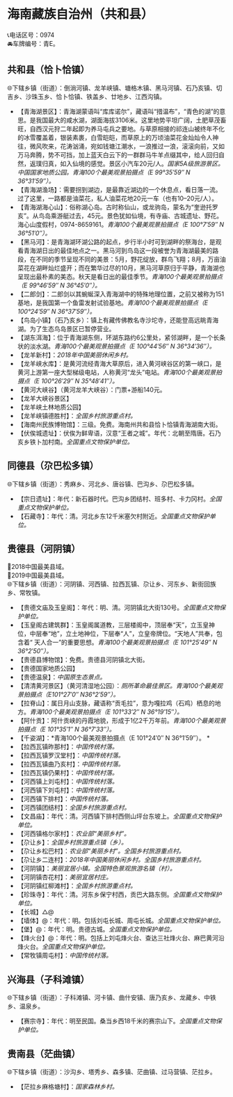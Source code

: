 # 海南藏族自治州（共和县）  
📞电话区号：0974  
🚘车牌编号：青E。   

## 共和县（恰卜恰镇）  
🌐下辖乡镇（街道）：倒淌河镇、龙羊峡镇、塘格木镇、黑马河镇、石乃亥镇、切吉乡、沙珠玉乡、恰卜恰镇、铁盖乡、廿地乡、江西沟镇。   
  
* 【青海湖景区】：青海湖蒙语叫“库库诺尔”，藏语叫“措温布”，“青色的湖”的意思。是我国最大的咸水湖，湖面海拔3106米。这里地势平坦广阔，土肥草茂畜旺，自西汉元狩二年起即为养马屯兵之要地。与草原相接的祁连山被终年不化的冰雪覆盖着，银装素裹，白雪皑皑，而草原上的万顷油菜花金灿灿令人神往，微风吹来，花涛汹涌，宛如钱塘江潮水，一浪推过一浪，滚滚向前，又如万马奔腾，势不可挡，加上蓝天白云下的一群群马牛羊点缀其中，给人回归自然，返璞归真，如入仙境的感觉。景区小汽车20元/人。*国家5A级旅游景区。中国国家地质公园。青海100个最美观景拍摄点（E 99°35′59″ N 36°31′59″）。*  
* 【青海湖渔场】：需要拐到湖边，是最靠近湖边的一个休息点，看日落一流。过了这里，一路都是油菜花，私人油菜花地20元一车（也有10–20元/人）。   
* 【青海湖海心山】：俗称湖心岛。古时称仙山，或龙驹岛，蒙名为“奎逊托罗亥”。从鸟岛乘游艇过去，45元。景色犹如仙境，有寺庙、古城遗址、野花。海心山度假村，0974-8659161。*青海100个最美观景拍摄点（E 100°7′59″ N 36°51′0″）。*  
* 【黑马河】：是青海湖环湖公路的起点，步行半小时可到湖畔的祭海台，是观看青海湖日出的最佳地点之一。黑马河到鸟岛这一段被誉为青海湖最美的路段，在不同的季节呈现不同的美景：5月，野花绽放，群鸟飞翔；8月，万亩油菜花在湖畔灿烂盛开；而在繁华过尽的10月，黑马河草原归于平静，青海湖也呈现出最朴素的美态。秋天是看日出的最佳季节。*青海100个最美观景拍摄点（E 99°46′59″ N 36°45′0″）。*  
* 【二郎剑】：二郎剑以其蜿蜒深入青海湖中的特殊地理位置，之前又被称为151基地，是我国第一个鱼雷发射试验基地。*青海100个最美观景拍摄点（E 100°24′59″ N 36°37′59″）。*  
* 【鸟岛小镇】（石乃亥乡）：镇上有藏传佛教名寺沙坨寺，还能登高远眺青海湖。为了生态鸟岛景区已暂停营业。   
* 【湖东洱海】：位于青海湖东侧，环湖东路约6公里处，紧邻湖畔，是一个长条状的淡水湖。*青海100个最美观景拍摄点（E 100°44′56″ N 36°34′36″）。*  
* 【龙羊新村】：*2018年中国美丽休闲乡村。*  
* 【龙羊峡水库】：是黄河流经青海大草原后，进入黄河峡谷区的第一峡口，是黄河上游第一座大型梯级电站，人称黄河“龙头”电站。*青海100个最美观景拍摄点（E 100°26′29″ N 35°48′41″）。*  
* 【黄河大峡谷】（黄河龙羊大峡谷）：门票+游船140元。
* 【龙羊大峡谷景区】
* 【龙羊峡土林地质公园】
* 【龙羊峡镇德胜村】：*全国乡村旅游重点村。*    
* 【海南州民族博物馆】：三级。免费。海南州共和县恰卜恰镇青海湖南大街。   
* 【伏俟城遗址】：伏俟为鲜卑语，汉意“王者之城”。年代：北朝至隋唐。石乃亥乡铁卜加村南。*全国重点文物保护单位。*  

## 同德县（尕巴松多镇）  
🌐下辖乡镇（街道）：秀麻乡、河北乡、唐谷镇、巴沟乡、尕巴松多镇。   
  
* 【宗日遗址】：年代：新石器时代。巴沟乡团结村、班多村、卡力冈村。*全国重点文物保护单位。*  
* 【石藏寺】：年代：清。河北乡东12千米塞欠村附近。*全国重点文物保护单位。*  

## 贵德县（河阴镇）  
🏅2018中国最美县域。   
🏅2019中国最美县域。   
🌐下辖乡镇（街道）：河阴镇、河西镇、拉西瓦镇、尕让乡、河东乡、新街回族乡、常牧镇。   
  
* 【贵德文庙及玉皇阁】：年代：明、清。河阴镇北大街130号。*全国重点文物保护单位。*  
* 【玉皇阁古建筑群】：玉皇阁属道教，三层楼阁中，顶层奉“天”，立玉皇神位，中层奉“地”，立土地神位，下层奉“人”，立皇帝牌位。“天地人”共奉，包含着“ 天人合一”的重要思想。*青海100个最美观景拍摄点（E 101°25′49″ N 36°2′50″）。*  
* 【贵德县博物馆】：免费。贵德县河阴镇北大街。   
* 【贵德国家地质公园】  
* 【贵德温泉】：*中国原生态景点。*  
* 【清清黄河景区】（黄河清湿地公园）：*厕所革命最佳景区。青海100个最美观景拍摄点（E101°27′0″ N36°2′59″）。*  
* 【拉脊山】：属日月山支脉，藏语称“贡毛拉”，意为嘎拉鸡（石鸡）栖息的地方。*青海100个最美观景拍摄点（E 101°33′2″ N 36°19′15″）。*  
* 【阿什贡】：阿什贡峡的丹霞地貌，形成于1亿2千万年前。*青海100个最美观景拍摄点（E 101°35′1″ N 36°7′33″）。*  
* 【千姿湖】：*青海100个最美观景拍摄点（E 101°24′0″ N 36°1′59″）。  * 
* 【拉西瓦镇昨那村】：*中国传统村落。*  
* 【拉西瓦镇罗汉堂村】：*中国传统村落。*  
* 【拉西瓦镇曲乃亥村】：*中国传统村落。*  
* 【拉西瓦镇仍果村】：*中国传统村落。*    
* 【河西镇上刘屯村】：*中国传统村落。*  
* 【河西镇下刘屯村】：*中国传统村落。*  
* 【河西镇下排村】：*中国传统村落。*  
* 【河西镇团结村】：*全国乡村旅游重点村。*  
* 【文昌庙】：年代：清。河西镇下排村西侧山坪台东坡上。*全国重点文物保护单位。*  
* 【河西镇格尔家村】：*农业部“美丽乡村”。*  
* 【尕让乡】：*全国乡村旅游重点镇（乡）。*  
* 【尕让乡松巴村】：*农业部“美丽乡村”。全国乡村旅游重点村。*  
* 【尕让乡二连村】：*2018年中国美丽休闲乡村。全国乡村旅游重点村。*  
* 【河阴镇】：*美丽宜居小镇。全国特色景观旅游名镇（村）。*  
* 【河阴镇杏花村】：*美丽宜居村庄。*  
* 【河阴镇红柳滩村】：*全国乡村旅游重点村。*  
* 【珍珠寺】：年代：清。河东乡保宁村西，贡巴大路东侧。*全国重点文物保护单位。*  
* 【长城】△@  
* 【墙体】@：年代：明。包括刘屯长城、周屯长城。*全国重点文物保护单位。*  
* 【堡】@：年代：明。贵德古城。*全国重点文物保护单位。*  
* 【烽火台】@：年代：明。包括上刘屯烽火台、查达三社烽火台、麻巴黄河沿烽火台。*全国重点文物保护单位。*    
* 【常牧镇周屯村】：*中国传统村落。*  

## 兴海县（子科滩镇）  
🌐下辖乡镇（街道）：子科滩镇、河卡镇、曲什安镇、唐乃亥乡、龙藏乡、中铁乡、温泉乡。   
  
* 【赛宗寺】：年代：明至民国。桑当乡西18千米的赛宗山下。*全国重点文物保护单位。*  

## 贵南县（茫曲镇）  
🌐下辖乡镇（街道）：沙沟乡、塔秀乡、森多镇、茫曲镇、过马营镇、茫拉乡。   
  
* 【茫拉乡麻格塘村】：*国家森林乡村。*  
